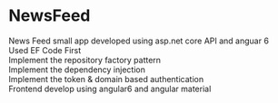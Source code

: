 # NewsFeed
News Feed small app developed using asp.net core API and anguar 6
<br>
Used EF Code First
<br>
Implement the repository factory pattern
<br>
Implement the dependency injection
<br>
Implement the token & domain based authentication 
<br>
Frontend develop using angular6 and angular material 
